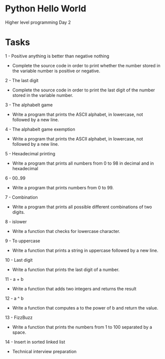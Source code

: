 # Python Hello World
Higher level programming Day 2

# Tasks

1 - Positive anything is better than negative nothing
- Complete the source code in order to print whether the number stored in the variable number is positive or negative.

2 - The last digit
- Complete the source code in order to print the last digit of the number stored in the variable number.

3 - The alphabelt game
- Write a program that prints the ASCII alphabet, in lowercase, not followed by a new line.

4 - The alphabelt game exemption
- Write a program that prints the ASCII alphabet, in lowercase, not followed by a new line.

5 - Hexadecimal printing
- Write a program that prints all numbers from 0 to 98 in decimal and in hexadecimal

6 - 00..99
- Write a program that prints numbers from 0 to 99.

7 - Combination
- Write a program that prints all possible different combinations of two digits.

8 - islower
- Write a function that checks for lowercase character.

9 - To uppercase
- Write a function that prints a string in uppercase followed by a new line.

10 - Last digit
- Write a function that prints the last digit of a number.

11 - a + b
- Write a function that adds two integers and returns the result

12 - a ^ b
- Write a function that computes a to the power of b and return the value.

13 - FizzBuzz
- Write a function that prints the numbers from 1 to 100 separated by a space.

14 - Insert in sorted linked list
- Technical interview preparation
